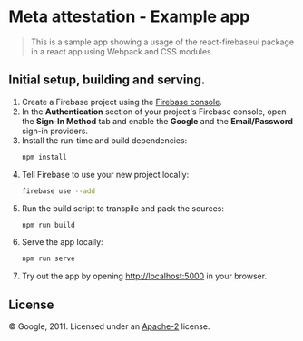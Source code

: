 # Meta attestation - Example app

> This is a sample app showing a usage of the react-firebaseui package in a react app using Webpack and CSS modules.

## Initial setup, building and serving.

1. Create a Firebase project using the [Firebase console](https://console.firebase.google.com).
1. In the **Authentication** section of your project's Firebase console, open the **Sign-In Method** tab and enable the **Google** and the **Email/Password** sign-in providers.
1. Install the run-time and build dependencies:
    ```bash
    npm install
    ```
1. Tell Firebase to use your new project locally:
    ```bash
    firebase use --add
    ```
1. Run the build script to transpile and pack the sources:
    ```bash
    npm run build
    ```
1. Serve the app locally:
    ```bash
    npm run serve
    ```
1. Try out the app by opening [http://localhost:5000](http://localhost:5000) in your browser.


## License

© Google, 2011. Licensed under an [Apache-2](../LICENSE) license.
